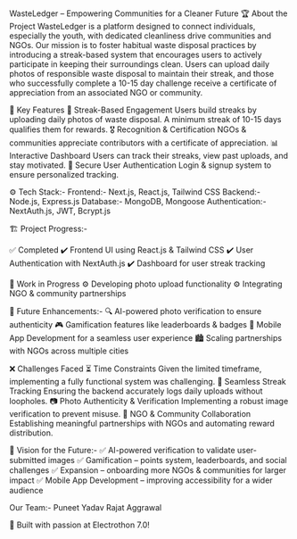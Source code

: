  WasteLedger – Empowering Communities for a Cleaner Future
🏆 About the Project
WasteLedger is a platform designed to connect individuals, especially the youth, with dedicated cleanliness drive communities and NGOs. Our mission is to foster habitual waste disposal practices by introducing a streak-based system that encourages users to actively participate in keeping their surroundings clean.
Users can upload daily photos of responsible waste disposal to maintain their streak, and those who successfully complete a 10-15 day challenge receive a certificate of appreciation from an associated NGO or community.

🚀 Key Features
🏅 Streak-Based Engagement
Users build streaks by uploading daily photos of waste disposal.
A minimum streak of 10-15 days qualifies them for rewards.
🎖️ Recognition & Certification
NGOs & communities appreciate contributors with a certificate of appreciation.
📊 Interactive Dashboard
Users can track their streaks, view past uploads, and stay motivated.
🔐 Secure User Authentication
Login & signup system to ensure personalized tracking.

⚙️ Tech Stack:-
Frontend:-	Next.js, React.js, Tailwind CSS
Backend:-	Node.js, Express.js
Database:-	MongoDB, Mongoose
Authentication:-	NextAuth.js, JWT, Bcrypt.js

🏗️ Project Progress:-

✅ Completed
✔️ Frontend UI using React.js & Tailwind CSS
✔️ User Authentication with NextAuth.js
✔️ Dashboard for user streak tracking

🔄 Work in Progress
⚙️ Developing photo upload functionality
⚙️ Integrating NGO & community partnerships

🚧 Future Enhancements:-
🔍 AI-powered photo verification to ensure authenticity
🎮 Gamification features like leaderboards & badges
📲 Mobile App Development for a seamless user experience
🏙️ Scaling partnerships with NGOs across multiple cities

❌ Challenges Faced
⏳ Time Constraints
Given the limited timeframe, implementing a fully functional system was challenging.
🔄 Seamless Streak Tracking
Ensuring the backend accurately logs daily uploads without loopholes.
📷 Photo Authenticity & Verification
Implementing a robust image verification to prevent misuse.
🤝 NGO & Community Collaboration
Establishing meaningful partnerships with NGOs and automating reward distribution.

🎯 Vision for the Future:-
✅ AI-powered verification to validate user-submitted images
✅ Gamification – points system, leaderboards, and social challenges
✅ Expansion – onboarding more NGOs & communities for larger impact
✅ Mobile App Development – improving accessibility for a wider audience

Our Team:-
Puneet Yadav
Rajat Aggrawal

🚀 Built with passion at Electrothon 7.0!
